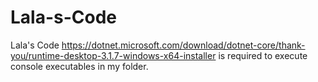 # Lala-s-Code
Lala's Code
https://dotnet.microsoft.com/download/dotnet-core/thank-you/runtime-desktop-3.1.7-windows-x64-installer  is required to execute console executables in my folder.
